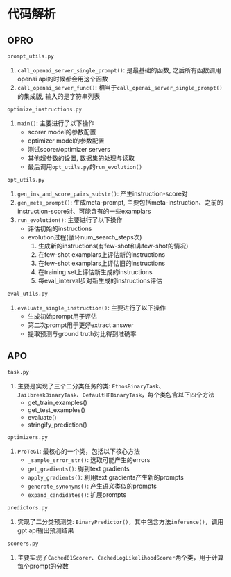 # 代码解析

## OPRO

`prompt_utils.py`

1. `call_openai_server_single_prompt()`: 是最基础的函数, 之后所有函数调用openai api的时候都会用这个函数
2. `call_openai_server_func()`: 相当于`call_openai_server_single_prompt()`的集成版, 输入的是字符串列表

`optimize_instructions.py`

1. `main()`: 主要进行了以下操作
   * scorer model的参数配置
   * optimizer model的参数配置
   * 测试scorer/optimizer servers
   * 其他超参数的设置, 数据集的处理与读取
   * 最后调用`opt_utils.py`的`run_evolution()`

`opt_utils.py`

1. `gen_ins_and_score_pairs_substr()`: 产生instruction-score对
2. `gen_meta_prompt()`: 生成meta-prompt, 主要包括meta-instruction、之前的instruction-score对、可能含有的一些examplars
3. `run_evolution()`: 主要进行了以下操作
   * 评估初始的instructions
   * evolution过程(循环num_search_steps次)
     1. 生成新的instructions(有few-shot和非few-shot的情况)
     2. 在few-shot examplars上评估新的instructions
     3. 在few-shot examplars上评估旧的instructions
     4. 在training set上评估新生成的instructions
     5. 每eval_interval步对新生成的instructions评估

`eval_utils.py`

1. `evaluate_single_instruction()`: 主要进行了以下操作
   * 生成初始prompt用于评估
   * 第二次prompt用于更好extract answer
   * 提取预测与ground truth对比得到准确率

## APO

`task.py`

1. 主要是实现了三个二分类任务的类: `EthosBinaryTask`、`JailbreakBinaryTask`、`DefaultHFBinaryTask`，每个类包含以下四个方法
   * get_train_examples()
   * get_test_examples()
   * evaluate()
   * stringify_prediction()

`optimizers.py`

1. `ProTeGi`: 最核心的一个类，包括以下核心方法
   * `_sample_error_str()`: 选取可能产生的errors
   * `get_gradients()`: 得到text gradients
   * `apply_gradients()`: 利用text gradients产生新的prompts
   * `generate_synonyms()`: 产生语义类似的prompts
   * `expand_candidates()`: 扩展prompts

`predictors.py`

1. 实现了二分类预测类: `BinaryPredictor()`，其中包含方法`inference()`，调用gpt api输出预测结果

`scorers.py`

1. 主要实现了`Cached01Scorer`、`CachedLogLikelihoodScorer`两个类，用于计算每个prompt的分数